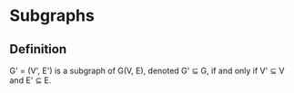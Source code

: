 # Subgraphs

## Definition

G' = (V', E') is a subgraph of G(V, E), denoted G' ⊆ G, if and only if V' ⊆ V and E' ⊆ E.